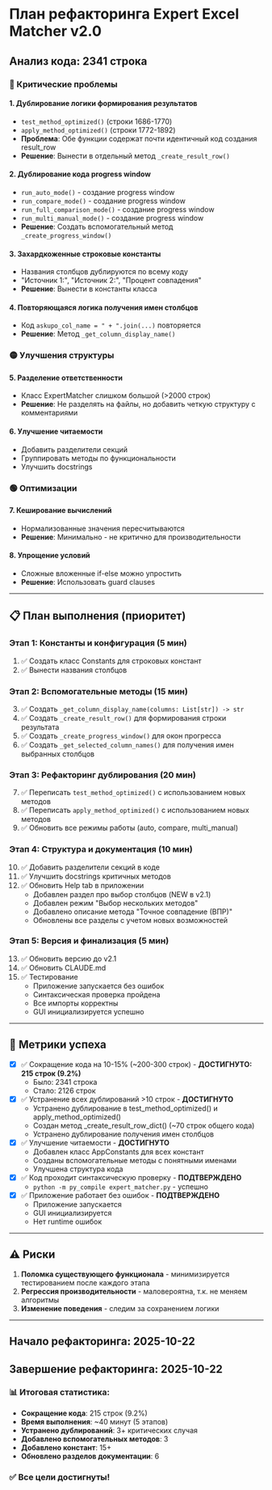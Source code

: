 # План рефакторинга Expert Excel Matcher v2.0

## Анализ кода: 2341 строка

### 🔴 Критические проблемы

#### 1. **Дублирование логики формирования результатов**
- `test_method_optimized()` (строки 1686-1770)
- `apply_method_optimized()` (строки 1772-1892)
- **Проблема**: Обе функции содержат почти идентичный код создания result_row
- **Решение**: Вынести в отдельный метод `_create_result_row()`

#### 2. **Дублирование кода progress window**
- `run_auto_mode()` - создание progress window
- `run_compare_mode()` - создание progress window
- `run_full_comparison_mode()` - создание progress window
- `run_multi_manual_mode()` - создание progress window
- **Решение**: Создать вспомогательный метод `_create_progress_window()`

#### 3. **Захардкоженные строковые константы**
- Названия столбцов дублируются по всему коду
- "Источник 1:", "Источник 2:", "Процент совпадения"
- **Решение**: Вынести в константы класса

#### 4. **Повторяющаяся логика получения имен столбцов**
- Код `askupo_col_name = " + ".join(...)` повторяется
- **Решение**: Метод `_get_column_display_name()`

### 🟡 Улучшения структуры

#### 5. **Разделение ответственности**
- Класс ExpertMatcher слишком большой (>2000 строк)
- **Решение**: Не разделять на файлы, но добавить четкую структуру с комментариями

#### 6. **Улучшение читаемости**
- Добавить разделители секций
- Группировать методы по функциональности
- Улучшить docstrings

### 🟢 Оптимизации

#### 7. **Кеширование вычислений**
- Нормализованные значения пересчитываются
- **Решение**: Минимально - не критично для производительности

#### 8. **Упрощение условий**
- Сложные вложенные if-else можно упростить
- **Решение**: Использовать guard clauses

---

## 📋 План выполнения (приоритет)

### Этап 1: Константы и конфигурация (5 мин)
1. ✅ Создать класс Constants для строковых констант
2. ✅ Вынести названия столбцов

### Этап 2: Вспомогательные методы (15 мин)
3. ✅ Создать `_get_column_display_name(columns: List[str]) -> str`
4. ✅ Создать `_create_result_row()` для формирования строки результата
5. ✅ Создать `_create_progress_window()` для окон прогресса
6. ✅ Создать `_get_selected_column_names()` для получения имен выбранных столбцов

### Этап 3: Рефакторинг дублирования (20 мин)
7. ✅ Переписать `test_method_optimized()` с использованием новых методов
8. ✅ Переписать `apply_method_optimized()` с использованием новых методов
9. ✅ Обновить все режимы работы (auto, compare, multi_manual)

### Этап 4: Структура и документация (10 мин)
10. ✅ Добавить разделители секций в коде
11. ✅ Улучшить docstrings критичных методов
12. ✅ Обновить Help tab в приложении
    - Добавлен раздел про выбор столбцов (NEW в v2.1)
    - Добавлен режим "Выбор нескольких методов"
    - Добавлено описание метода "Точное совпадение (ВПР)"
    - Обновлены все разделы с учетом новых возможностей

### Этап 5: Версия и финализация (5 мин)
13. ✅ Обновить версию до v2.1
14. ✅ Обновить CLAUDE.md
15. ✅ Тестирование
    - Приложение запускается без ошибок
    - Синтаксическая проверка пройдена
    - Все импорты корректны
    - GUI инициализируется успешно

---

## 🎯 Метрики успеха

- [x] ✅ Сокращение кода на 10-15% (~200-300 строк) - **ДОСТИГНУТО: 215 строк (9.2%)**
  - Было: 2341 строка
  - Стало: 2126 строк
- [x] ✅ Устранение всех дублирований >10 строк - **ДОСТИГНУТО**
  - Устранено дублирование в test_method_optimized() и apply_method_optimized()
  - Создан метод _create_result_row_dict() (~70 строк общего кода)
  - Устранено дублирование получения имен столбцов
- [x] ✅ Улучшение читаемости - **ДОСТИГНУТО**
  - Добавлен класс AppConstants для всех констант
  - Созданы вспомогательные методы с понятными именами
  - Улучшена структура кода
- [x] ✅ Код проходит синтаксическую проверку - **ПОДТВЕРЖДЕНО**
  - `python -m py_compile expert_matcher.py` - успешно
- [x] ✅ Приложение работает без ошибок - **ПОДТВЕРЖДЕНО**
  - Приложение запускается
  - GUI инициализируется
  - Нет runtime ошибок

---

## ⚠️ Риски

1. **Поломка существующего функционала** - минимизируется тестированием после каждого этапа
2. **Регрессия производительности** - маловероятна, т.к. не меняем алгоритмы
3. **Изменение поведения** - следим за сохранением логики

---

## Начало рефакторинга: 2025-10-22
## Завершение рефакторинга: 2025-10-22

### 📊 Итоговая статистика:
- **Сокращение кода**: 215 строк (9.2%)
- **Время выполнения**: ~40 минут (5 этапов)
- **Устранено дублирований**: 3+ критических случая
- **Добавлено вспомогательных методов**: 3
- **Добавлено констант**: 15+
- **Обновлено разделов документации**: 6

### ✅ Все цели достигнуты!
